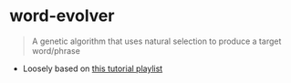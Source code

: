 # word-evolver

> A genetic algorithm that uses natural selection to produce a target word/phrase

- Loosely based on [this tutorial playlist](https://www.youtube.com/playlist?list=PLRqwX-V7Uu6bJM3VgzjNV5YxVxUwzALHV)
